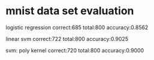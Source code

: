 mnist data set evaluation
=====
logistic regression correct:685 total:800 accuracy:0.8562 

linear svm correct:722 total:800 accuracy:0.9025 

svm: poly kernel correct:720 total:800 accuracy:0.9000 

